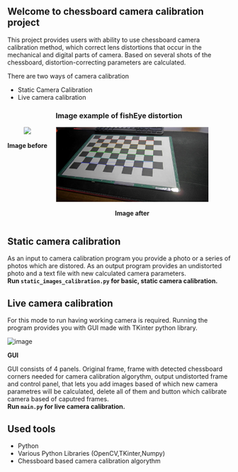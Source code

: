 ## Welcome to chessboard camera calibration project

This project provides users with ability to use chessboard camera calibration method, which correct lens distortions that occur in the mechanical and digital parts of camera.
Based on several shots of the chessboard, distortion-correcting parameters are calculated.


There are two ways of camera calibration
- Static Camera Calibration
- Live camera calibration

<h3 style="align-items: center; text-align: center;">Image example of fishEye distortion</h3>
<div style="display: grid; grid-template-columns: repeat(2, auto); text-align: center; width: 90%; gap: 20px;">
  <div>
    <img src="./photos/Series1_1.jpg" width="100%"/>
    <p><strong>Image before</strong></p>
  </div>
  <div>
    <img src="./UndistortedResult.jpg" width="100%"/>
    <p><strong>Image after</strong></p>
  </div>
</div>

## Static camera calibration  
As an input to camera calibration program you provide a photo or a series of photos which are distored. As an output program provides an undistorted photo and a text file with new calculated camera parameters. <br>
**Run `static_images_calibration.py` for basic, static camera calibration.**   

## Live camera calibration
For this mode to run having working camera is required. Running the program provides you with GUI made with TKinter python library. 

![image](https://github.com/prozyr/CVAPR---projekt/assets/128191169/aebb98d9-99ce-4bcd-ab0a-e6a16a016f1c)
<p><strong>GUI</strong></p>

GUI consists of 4 panels. Original frame, frame with detected chessboard corners needed for camera calibration algorythm, output undistorted frame and control panel, that lets you add images based of which new camera parametres will be calculated, delete all of them  and button which calibrate camera based of caputred frames.  <br>
**Run `main.py` for live camera calibration.**  

## Used tools
- Python
- Various Python Libraries (OpenCV,TKinter,Numpy)
- Chessboard based camera calibration algorythm




